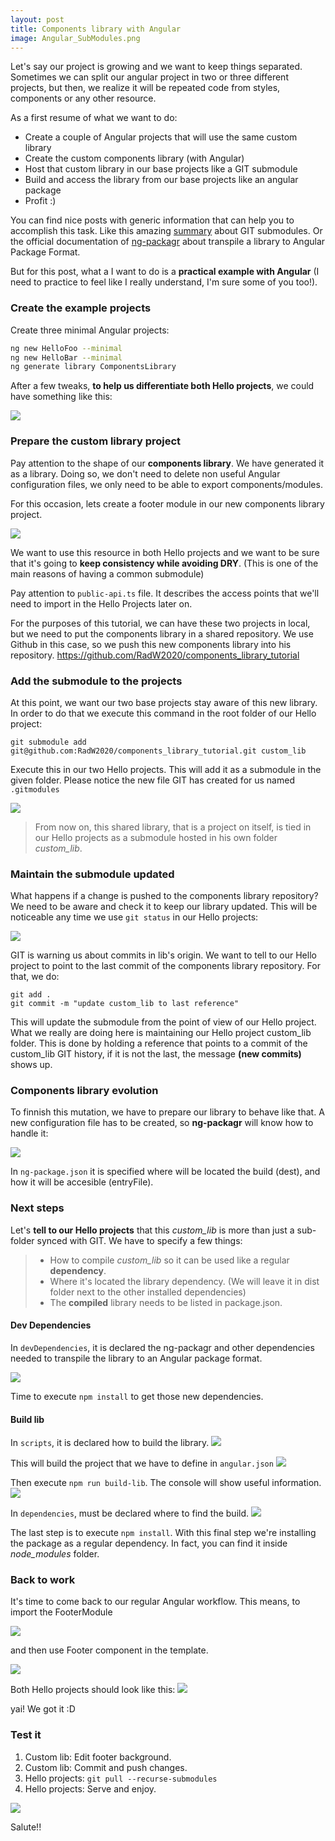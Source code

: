 ```yaml
---
layout: post
title: Components library with Angular
image: Angular_SubModules.png
---
```


Let's say our project is growing and we want to keep things separated. Sometimes we can split our angular project in two or three different projects, but then, we realize it will be repeated code from styles, components or any other resource.

As a first resume of what we want to do:
- Create a couple of Angular projects that will use the same custom library
- Create the custom components library (with Angular)
- Host that custom library in our base projects like a GIT submodule
- Build and access the library from our base projects like an angular package
- Profit :)

You can find nice posts with generic information that can help you to accomplish this task. Like this amazing [summary](https://gist.github.com/gitaarik/8735255) about GIT submodules. Or the official documentation of [ng-packagr](https://github.com/ng-packagr/ng-packagr) about transpile a library to Angular Package Format.

But for this post, what a I want to do is a __practical example with Angular__ (I need to practice to feel like I really understand, I'm sure some of you too!).

### Create the example projects

Create three minimal Angular projects:
```bash
ng new HelloFoo --minimal
ng new HelloBar --minimal
ng generate library ComponentsLibrary
```

After a few tweaks, __to help us differentiate both Hello projects__, we could have something like this:

![](https://i.imgur.com/gSeLcW1.png)

### Prepare the custom library project

Pay attention to the shape of our __components library__. We have generated it as a library. Doing so, we don't need to delete non useful Angular configuration files, we only need to be able to export components/modules.

For this occasion, lets create a footer module in our new components library project. 


![](https://i.imgur.com/Zbt4xYl.png)


We want to use this resource in both Hello projects and we want to be sure that it's going to __keep consistency while avoiding DRY__. (This is one of the main reasons of having a common submodule)

Pay attention to ```public-api.ts``` file. It describes the access points that we'll need to import in the Hello Projects later on.


For the purposes of this tutorial, we can have these two projects in local, but we need to put the components library in a shared repository. 
We use Github in this case, so we push this new components library into his repository. https://github.com/RadW2020/components_library_tutorial

### Add the submodule to the projects

At this point, we want our two base projects stay aware of this new library. In order to do that we execute this command in the root folder of our Hello project:

```
git submodule add git@github.com:RadW2020/components_library_tutorial.git custom_lib
```
Execute this in our two Hello projects. This will add it as a submodule in the given folder. Please notice the new file GIT has created for us named ```.gitmodules```

![](https://i.imgur.com/sS3Sgku.png)


> From now on, this shared library, that is a project on itself, is tied in our Hello projects as a submodule hosted in his own folder _custom_lib_. 

### Maintain the submodule updated

What happens if a change is pushed to the components library repository? We need to be aware and check it to keep our library updated.
This will be noticeable any time we use ```git status``` in our Hello projects:

![](https://i.imgur.com/2VpHWu0.png)

GIT is warning us about commits in lib's origin. We want to tell to our Hello project to point to the last commit of the components library repository. For that, we do:

```
git add .
git commit -m "update custom_lib to last reference" 
```

This will update the submodule from the point of view of our Hello project. What we really are doing here is maintaining our Hello project custom_lib folder. This is done by holding a reference that points to a commit of the custom_lib GIT history, if it is not the last, the message __(new commits)__ shows up.


### Components library evolution
To finnish this mutation, we have to prepare our library to behave like that. A new configuration file has to be created, so **ng-packagr** will know how to handle it:

![](https://i.imgur.com/erY446B.png)

In ```ng-package.json``` it is specified where will be located the build (dest), and how it will be accesible (entryFile).

### Next steps

Let's **tell to our Hello projects** that this _custom_lib_ is more than just a sub-folder synced with GIT. We have to specify a few things:
 > - How to compile _custom_lib_ so it can be used like a regular **dependency**.
 > - Where it's located the library dependency. (We will leave it in dist folder next to the other installed dependencies)
 > - The **compiled** library needs to be listed in package.json.
 

#### Dev Dependencies
In ```devDependencies```, it is declared the ng-packagr and other dependencies needed to transpile the library to an Angular package format.

![](https://i.imgur.com/1h7aFIH.png)

Time to execute ```npm install``` to get those new dependencies.

#### Build lib
In ```scripts```, it is declared how to build the library.
![](https://i.imgur.com/gXfYvOp.png)

This will build the project that we have to define in ```angular.json```
![](https://i.imgur.com/RiUdWFJ.png)

Then execute ```npm run build-lib```. The console will show useful information.
![](https://i.imgur.com/C62YS2z.png)

In ```dependencies```, must be declared where to find the build.
![](https://i.imgur.com/Sn1yyRt.png)

The last step is to execute ```npm install```. With this final step we're installing the package as a regular dependency. In fact, you can find it inside _node_modules_ folder.

### Back to work

It's time to come back to our regular Angular workflow. This means, to import the FooterModule 

![](https://i.imgur.com/RTmGa4N.png)


and then use Footer component in the template.

![](https://i.imgur.com/F1btI20.png)

Both Hello projects should look like this: 
![](https://i.imgur.com/t4Q1ymi.png)

yai!
We got it :D

### Test it
1. Custom lib: Edit footer background. 
2. Custom lib: Commit and push changes.
3. Hello projects: ```git pull --recurse-submodules``` 
4. Hello projects: Serve and enjoy.

![](https://i.imgur.com/B26uGhJ.png)

Salute!!